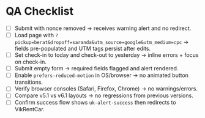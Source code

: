 # QA Checklist

- [ ] Submit with nonce removed → receives warning alert and no redirect.
- [ ] Load page with `?pickup=berat&dropoff=saranda&utm_source=google&utm_medium=cpc` → fields pre-populated and UTM tags persist after edits.
- [ ] Set check-in to today and check-out to yesterday → inline errors + focus on check-in.
- [ ] Submit empty form → required fields flagged and alert rendered.
- [ ] Enable `prefers-reduced-motion` in OS/browser → no animated button transitions.
- [ ] Verify browser consoles (Safari, Firefox, Chrome) → no warnings/errors.
- [ ] Compare v5.1 vs v6.1 layouts → no regressions from previous versions.
- [ ] Confirm success flow shows `uk-alert-success` then redirects to VikRentCar.
